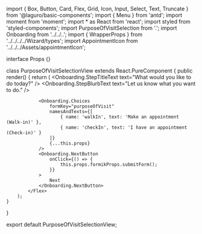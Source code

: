 import { Box, Button, Card, Flex, Grid, Icon, Input, Select, Text, Truncate } from '@laguro/basic-components';
import { Menu } from 'antd';
import moment from 'moment';
import * as React from 'react';
import styled from 'styled-components';
import PurposeOfVisitSelection from '.';
import Onboarding from '../../..';
import { WrapperProps } from '../../../../Wizard/types';
import AppointmentIcon from '../../../Assets/appointmentIcon';

interface Props {}

class PurposeOfVisitSelectionView extends React.PureComponent<WrapperProps> {
    public render() {
        return (
            <Flex flexDirection="column" alignItems="center" justifyContent="center" height="100%">
                <AppointmentIcon />
                <Onboarding.StepTitleText text="What would you like to do today?" />
                <Onboarding.StepBlurbText text="Let us know what you want to do." />

                <Onboarding.Choices
                    formKey="purposeOfVisit"
                    namesAndTexts={[
                        { name: 'walkIn', text: 'Make an appointment (Walk-in)' },
                        { name: 'checkIn', text: 'I have an appointment (Check-in)' }
                    ]}
                    {...this.props}
                />
                <Onboarding.NextButton
                    onClick={() => {
                        this.props.formikProps.submitForm();
                    }}
                >
                    Next
                </Onboarding.NextButton>
            </Flex>
        );
    }
}

export default PurposeOfVisitSelectionView;
